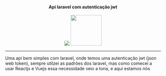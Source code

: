 <h4 align="center">Api laravel com autenticação jwt</h4>
<p align="center">
  <img src="https://laravel.com/assets/img/components/logo-laravel.svg"/>
  <img width="100" src="https://miro.medium.com/max/790/0*ztIjuZkjxOEqu2Dt.png"/>
</p>
<hr/>
<p>Uma api bem simples com laravel, onde temos uma autenticação jwt (json web token), 
  sempre utilzei as padrões dos laravel, mas como comecei a usar Reactjs e Vuejs essa necessidade veio a tona, e aqui estamos nós</p>



